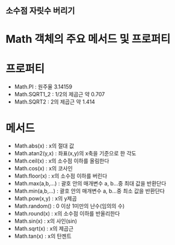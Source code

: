 ## 소수점 자릿수 버리기

# Math 객체의 주요 메서드 및 프로퍼티
# 프로퍼티

- Math.PI : 원주율 3.14159
- Math.SQRT1_2 : 1/2의 제곱근 약 0.707
- Math.SQRT2 : 2의 제곱근 약 1.414

# 메서드

- Math.abs(x) : x의 절대 값
- Math.atan2(y,x) : 좌표(x,y)의 x축을 기준으로 한 각도 
- Math.ceil(x) : x의 소수점 이하를 올림한다
- Math.cos(x) : x의 코사인
- Math.floor(x) : x의 소수점 이하를 버린다 
- Math.max(a,b,...) : 괄호 안의 매개변수 a, b...중 최대 값을 반환단다
- Math.min(a,b,...) : 괄호 안의 매개변수 a, b...중 최소 값을 반환단다
- Math.pow(x,y) : x의 y제곱
- Math.random() : 0 이상 1미만의 난수(임의의 수)
- Math.round(x) : x의 소수점 이하를 반올리한다
- Math.sin(x) : x의 사인(sin)
- Math.sqrt(x) : x의 제곱근
- Math.tan(x) : x의 탄젠트